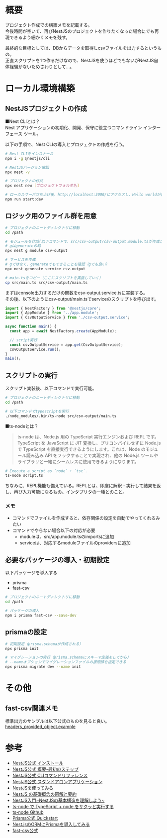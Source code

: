# 概要
プロジェクト作成での構築メモを記載する。  
今後時間が空いて、再びNestJSのプロジェクトを作りたくなった場合にでも再現できるよう細かくメモを残す。  

最終的な目標としては、DBからデータを取得しcsvファイルを出力するというもの。  
正直スクリプトを1つ作るだけなので、NestJSを使うほどでもないがNestJS自体経験がないためさわりとして...。

# ローカル環境構築
## NestJSプロジェクトの作成
■Nest CLIとは？  
Nest アプリケーションの初期化、開発、保守に役立つコマンドライン インターフェース ツール。  

以下の手順で、Nest CLIの導入とプロジェクトの作成を行う。
```bash
# Nest CLIをインストール
npm i -g @nestjs/cli

# NestJSバージョン確認
npx nest -v

# プロジェクトの作成
npx nest new [プロジェクトフォルダ名]

# ローカルサーバ立ち上げ後、http://localhost:3000/にアクセスし、Hello worldが表示されていることを確認
npm run start:dev
```

## ロジック用のファイル群を用意
```bash
# プロジェクトのルートディレクトリに移動
cd /path

# モジュールを作成(以下コマンドで、src/csv-output/csv-output.module.tsが作成される)
# gはgenerateの略
npx nest g module csv-output

# サービスを作成
# gではなく、generateでもできることを確認（gでも良い）
npx nest generate service csv-output

# main.tsをコピー（ここにスクリプトを実装していく）
cp src/main.ts src/csv-output/main.ts
```

まずはconsole出力するだけの関数をcsv-output.service.tsに実装する。   
その後、以下のようにcsv-output/main.tsでserviceのスクリプトを呼び出す。  
```ts
import { NestFactory } from '@nestjs/core';
import { AppModule } from '../app.module';
import { CsvOutputService } from './csv-output.service';

async function main() {
  const app = await NestFactory.create(AppModule);

  // script実行
  const csvOutputService = app.get(CsvOutputService);
  csvOutputService.run();
}
main();
```

## スクリプトの実行
スクリプト実装後、以下コマンドで実行可能。
```bash
# プロジェクトのルートディレクトリに移動
cd /path

# 以下コマンドでtypescriptを実行
./node_modules/.bin/ts-node src/csv-output/main.ts
```

■ts-nodeとは？  
>ts-node は、Node.js 用の TypeScript 実行エンジンおよび REPL です。
TypeScript を JavaScript に JIT 変換し、プリコンパイルせずに Node.js で TypeScript を直接実行できるようにします。これは、Node のモジュール読み込み API をフックすることで実現され、他の Node.js ツールやライブラリと一緒にシームレスに使用できるようになります。

```bash
# Execute a script as `node` + `tsc`.
ts-node script.ts
```
ちなみに、REPL機能も備えている。REPLとは、即座に解釈・実行して結果を返し、再び入力可能になるもの。インタプリタの一種とのこと。


### メモ
- コマンドでファイルを作成すると、依存関係の設定を自動でやってくれるみたい
- コマンドでやらない場合以下の対応が必要
	- moduleは、src/app.module.tsのimportsに追加
	- serviceは、対応するmoduleファイルのprovidersに追加


## 必要なパッケージの導入・初期設定
以下パッケージを導入する
- prisma
- fast-csv

```bash
# プロジェクトのルートディレクトリに移動
cd /path

# パッケージの導入
npm i prisma fast-csv --save-dev
```

## prismaの設定
```bash
# 初期設定（prisma.schemaが作成される）
npx prisma init

# マイグレーションの実行（prisma.schemaにスキーマ定義をしてから）
# --nameオプションでマイグレーションファイルの接頭辞を指定できる
npx prisma migrate dev --name init
```


# その他
## fast-csv関連メモ
標準出力のサンプルは以下公式のものを見ると良い。  
[headers_provided_object.example](https://github.com/C2FO/fast-csv/blob/main/examples/formatting-ts/examples/headers_provided_object.example.ts)


# 参考
- [NestJS公式 インストール](https://docs.nestjs.com/cli/overview#installation)
- [NestJS公式 概要-最初のステップ](https://docs.nestjs.com/first-steps)
- [NestJS公式 CLIコマンドリファレンス](https://docs.nestjs.com/cli/usages)
- [NestJS公式 スタンドアロンアプリケーション](https://docs.nestjs.com/standalone-applications)
- [NestJSを使ってみる](https://zenn.dev/toono_f/scraps/ad17fd8bfb0a5b)
- [NestJS の基礎概念の図解と要約](https://zenn.dev/morinokami/articles/nestjs-overview)
- [NestJS入門~NestJSの基本構造を理解しよう~](https://zenn.dev/hakushun/articles/0b0443ac6fd8d7)
- [ts-node で TypeScript + node をサクッと実行する](https://qiita.com/mangano-ito/items/75e65071c9c482ddc335)
- [ts-node Github](https://github.com/TypeStrong/ts-node?tab=readme-ov-file#overview)
- [Prisma公式 Quickstart](https://www.prisma.io/docs/getting-started/quickstart)
- [Nest.jsのORMにPrismaを導入してみる](https://qiita.com/kikikikimorimori/items/5d1098f6a51324ddaab4)
- [fast-csv公式](https://c2fo.github.io/fast-csv/docs/introduction/getting-started)